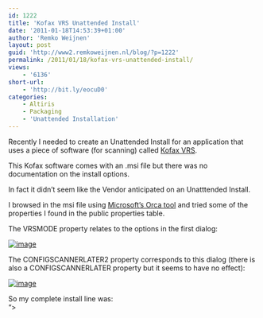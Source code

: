 ```yaml
---
id: 1222
title: 'Kofax VRS Unattended Install'
date: '2011-01-18T14:53:39+01:00'
author: 'Remko Weijnen'
layout: post
guid: 'http://www2.remkoweijnen.nl/blog/?p=1222'
permalink: /2011/01/18/kofax-vrs-unattended-install/
views:
    - '6136'
short-url:
    - 'http://bit.ly/eocuD0'
categories:
    - Altiris
    - Packaging
    - 'Unattended Installation'
---
```


Recently I needed to create an Unattended Install for an application that uses a piece of software (for scanning) called [Kofax VRS](http://www.kofax.com/vrs-virtualrescan/).

This Kofax software comes with an .msi file but there was no documentation on the install options.

In fact it didn’t seem like the Vendor anticipated on an Unatttended Install.

I browsed in the msi file using [Microsoft’s Orca tool](http://msdn.microsoft.com/en-us/library/aa370557(v=vs.85).aspx) and tried some of the properties I found in the public properties table.

The VRSMODE property relates to the options in the first dialog:

[![image](http://192.168.40.25:8081/wp-content/uploads/2011/01/image_thumb.png "image")](http://192.168.40.25:8081/wp-content/uploads/2011/01/image.png)

The CONFIGSCANNERLATER2 property corresponds to this dialog (there is also a CONFIGSCANNERLATER property but it seems to have no effect):

[![image](http://192.168.40.25:8081/wp-content/uploads/2011/01/image_thumb1.png "image")](http://192.168.40.25:8081/wp-content/uploads/2011/01/image1.png)

So my complete install line was:  
“&gt;